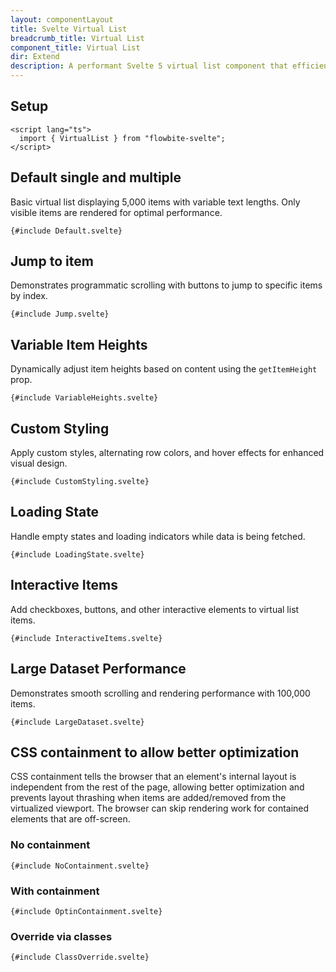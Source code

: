 ```yaml
---
layout: componentLayout
title: Svelte Virtual List
breadcrumb_title: Virtual List
component_title: Virtual List
dir: Extend
description: A performant Svelte 5 virtual list component that efficiently renders large datasets by only displaying visible items. Supports variable item heights, smooth scrolling with RAF optimization, and programmatic scroll-to-index functionality.
---
```


<script lang="ts">
  import { TableProp, TableDefaultRow, CompoAttributesViewer, Seealso, GitHubCompoLinks, LlmLink } from '../../utils'
  import { P, A } from '$lib'

  const components = 'VirtualList'
  const relatedLinks = ['/docs/components/list-group'];
</script>

## Setup

```svelte example hideOutput
<script lang="ts">
  import { VirtualList } from "flowbite-svelte";
</script>
```

## Default single and multiple
Basic virtual list displaying 5,000 items with variable text lengths. Only visible items are rendered for optimal performance.

```svelte example
{#include Default.svelte}
```

## Jump to item
Demonstrates programmatic scrolling with buttons to jump to specific items by index.

```svelte example
{#include Jump.svelte}
```

## Variable Item Heights

Dynamically adjust item heights based on content using the `getItemHeight` prop.

```svelte example
{#include VariableHeights.svelte}
```

## Custom Styling

Apply custom styles, alternating row colors, and hover effects for enhanced visual design.

```svelte example
{#include CustomStyling.svelte}
```

## Loading State

Handle empty states and loading indicators while data is being fetched.

```svelte example
{#include LoadingState.svelte}
```

## Interactive Items

Add checkboxes, buttons, and other interactive elements to virtual list items.

```svelte example
{#include InteractiveItems.svelte}
```

## Large Dataset Performance

Demonstrates smooth scrolling and rendering performance with 100,000 items.

```svelte example
{#include LargeDataset.svelte}
```

## CSS containment to allow better optimization
CSS containment tells the browser that an element's internal layout is independent from the rest of the page, allowing better optimization and prevents layout thrashing when items are added/removed from the virtualized viewport. The browser can skip rendering work for contained elements that are off-screen.

### No containment

```svelte example
{#include NoContainment.svelte}
```

### With containment

```svelte example class="h-[600px]"
{#include OptinContainment.svelte}
```

### Override via classes

```svelte example
{#include ClassOverride.svelte}
```
